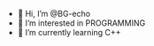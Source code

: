 - 👋 Hi, I’m @BG-echo
- 👀 I’m interested in PROGRAMMING
- 🌱 I’m currently learning C++

<!---
BG-echo/BG-echo is a ✨ special ✨ repository because its `README.md` (this file) appears on your GitHub profile.
You can click the Preview link to take a look at your changes.
--->
